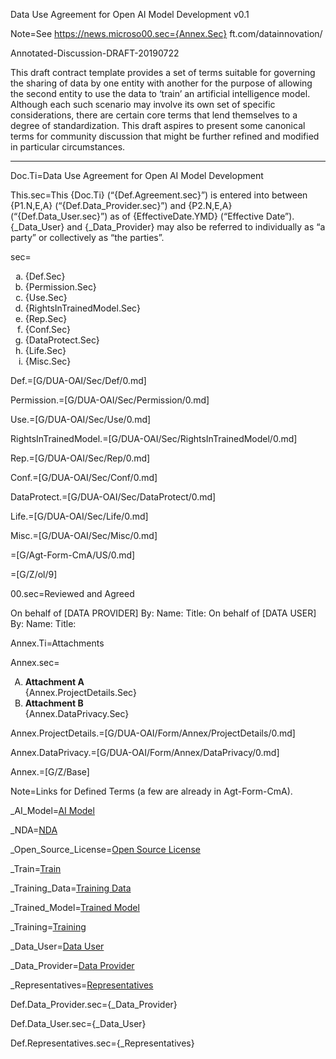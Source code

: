 Data Use Agreement for Open AI Model Development v0.1

Note=See https://news.microso00.sec={Annex.Sec}
ft.com/datainnovation/

Annotated-Discussion-DRAFT-20190722

This draft contract template provides a set of terms suitable for governing the sharing of data by one entity with another for the purpose of allowing the second entity to use the data to ‘train’ an artificial intelligence model. Although each such scenario may involve its own set of specific considerations, there are certain core terms that lend themselves to a degree of standardization. This draft aspires to present some canonical terms for community discussion that might be further refined and modified in particular circumstances.

* * *

Doc.Ti=Data Use Agreement for Open AI Model Development

This.sec=This {Doc.Ti} (“{Def.Agreement.sec}”) is entered into between {P1.N,E,A} (“{Def.Data_Provider.sec}”) and {P2.N,E,A} (“{Def.Data_User.sec}”) as of {EffectiveDate.YMD} (“Effective Date”). {_Data_User} and {_Data_Provider} may also be referred to individually as “a party” or collectively as “the parties”.

sec=<ol type="a"><li>{Def.Sec}</li><li>{Permission.Sec}</li><li>{Use.Sec}</li><li>{RightsInTrainedModel.Sec}</li><li>{Rep.Sec}</li><li>{Conf.Sec}</li><li>{DataProtect.Sec}</li><li>{Life.Sec}</li><li>{Misc.Sec}</li></ol>

Def.=[G/DUA-OAI/Sec/Def/0.md]

Permission.=[G/DUA-OAI/Sec/Permission/0.md]

Use.=[G/DUA-OAI/Sec/Use/0.md]

RightsInTrainedModel.=[G/DUA-OAI/Sec/RightsInTrainedModel/0.md]

Rep.=[G/DUA-OAI/Sec/Rep/0.md]

Conf.=[G/DUA-OAI/Sec/Conf/0.md]

DataProtect.=[G/DUA-OAI/Sec/DataProtect/0.md]

Life.=[G/DUA-OAI/Sec/Life/0.md]

Misc.=[G/DUA-OAI/Sec/Misc/0.md]

=[G/Agt-Form-CmA/US/0.md]

=[G/Z/ol/9]

00.sec=Reviewed and Agreed

On behalf of [DATA PROVIDER] By: Name: Title: On behalf of [DATA USER] By: Name: Title:

Annex.Ti=Attachments

Annex.sec=<ol type="A"><li><b>Attachment A</b><br>{Annex.ProjectDetails.Sec}</li><li><b>Attachment B</b><br>{Annex.DataPrivacy.Sec}</li></ol>

Annex.ProjectDetails.=[G/DUA-OAI/Form/Annex/ProjectDetails/0.md]

Annex.DataPrivacy.=[G/DUA-OAI/Form/Annex/DataPrivacy/0.md]

Annex.=[G/Z/Base]

Note=Links for Defined Terms (a few are already in Agt-Form-CmA). 

_AI_Model=<a href='#Def.AI_Model.sec' class='definedterm'>AI Model</a>

_NDA=<a href='#Def.NDA.sec' class='definedterm'>NDA</a>

_Open_Source_License=<a href='#Def.Open_Source_License.sec' class='definedterm'>Open Source License</a>

_Train=<a href='#Def.Train.sec' class='definedterm'>Train</a>

_Training_Data=<a href='#Def.Training_Data.sec' class='definedterm'>Training Data</a>

_Trained_Model=<a href='#Def.Trained_Model.sec' class='definedterm'>Trained Model</a>

_Training=<a href='#Def.Train.sec' class='definedterm'>Training</a>

_Data_User=<a href='#Def.Data_User.sec' class='definedterm'>Data User</a>

_Data_Provider=<a href='#Def.Data_Provider.sec' class='definedterm'>Data Provider</a>

_Representatives=<a href='#Def.Representatives.sec' class='definedterm'>Representatives</a>

Def.Data_Provider.sec={_Data_Provider}

Def.Data_User.sec={_Data_User}

Def.Representatives.sec={_Representatives}
